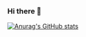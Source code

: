 ### Hi there 👋

[![Anurag's GitHub stats](https://github-readme-stats.vercel.app/api?username=cheddargoblins)](https://github.com/anuraghazra/github-readme-stats)

<!--
**cheddargoblins/cheddargoblins** is a ✨ _special_ ✨ repository because its `README.md` (this file) appears on your GitHub profile.

Here are some ideas to get you started:

- 🔭 I’m currently working on ...
- 🌱 I’m currently learning ...
- 👯 I’m looking to collaborate on ...
- 🤔 I’m looking for help with ...
- 💬 Ask me about ...
- 📫 How to reach me: ...
- 😄 Pronouns: ...
- ⚡ Fun fact: ...
-->

